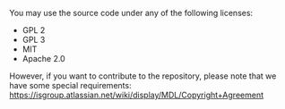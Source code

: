 You may use the source code under any of the following licenses:

- GPL 2
- GPL 3
- MIT
- Apache 2.0

However, if you want to contribute to the repository, please note that we have some special requirements: https://isgroup.atlassian.net/wiki/display/MDL/Copyright+Agreement
